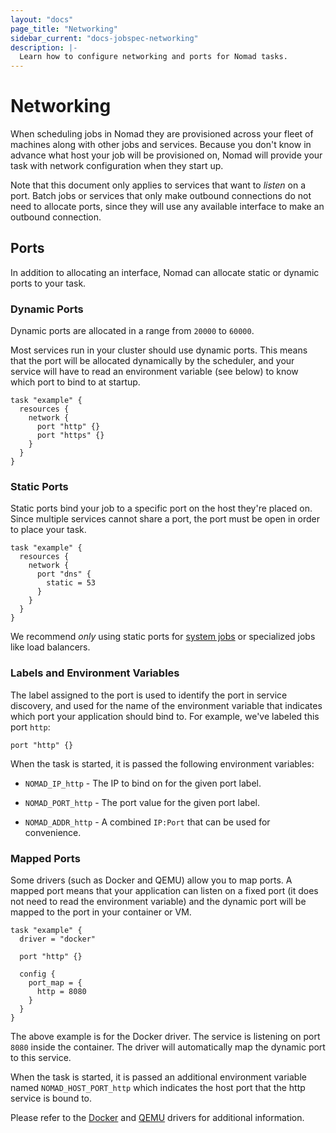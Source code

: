 ```yaml
---
layout: "docs"
page_title: "Networking"
sidebar_current: "docs-jobspec-networking"
description: |-
  Learn how to configure networking and ports for Nomad tasks.
---
```


# Networking

When scheduling jobs in Nomad they are provisioned across your fleet of
machines along with other jobs and services. Because you don't know in advance
what host your job will be provisioned on, Nomad will provide your task with
network configuration when they start up.

Note that this document only applies to services that want to _listen_
on a port. Batch jobs or services that only make outbound connections do not
need to allocate ports, since they will use any available interface to make an
outbound connection.

## Ports

In addition to allocating an interface, Nomad can allocate static or dynamic
ports to your task.

### Dynamic Ports

Dynamic ports are allocated in a range from `20000` to `60000`.

Most services run in your cluster should use dynamic ports. This means that the
port will be allocated dynamically by the scheduler, and your service will have
to read an environment variable (see below) to know which port to bind to at
startup.

```hcl
task "example" {
  resources {
    network {
      port "http" {}
      port "https" {}
    }
  }
}
```

### Static Ports

Static ports bind your job to a specific port on the host they're placed on.
Since multiple services cannot share a port, the port must be open in order to
place your task.

```hcl
task "example" {
  resources {
    network {
      port "dns" {
        static = 53
      }
    }
  }
}
```

We recommend _only_ using static ports for [system
jobs](/docs/jobspec/schedulers.html) or specialized jobs like load balancers.

### Labels and Environment Variables

The label assigned to the port is used to identify the port in service
discovery, and used for the name of the environment variable that indicates
which port your application should bind to. For example, we've labeled this
port `http`:

```hcl
port "http" {}
```

When the task is started, it is passed the following environment variables:

* `NOMAD_IP_http` - The IP to bind on for the given port label.

* `NOMAD_PORT_http` - The port value for the given port label.

* `NOMAD_ADDR_http` - A combined `IP:Port` that can be used for convenience.

### Mapped Ports <a id="mapped_ports"></a>

Some drivers (such as Docker and QEMU) allow you to map ports. A mapped port
means that your application can listen on a fixed port (it does not need to
read the environment variable) and the dynamic port will be mapped to the port
in your container or VM.

```hcl
task "example" {
  driver = "docker"

  port "http" {}

  config {
    port_map = {
      http = 8080
    }
  }
}
```

The above example is for the Docker driver. The service is listening on port
`8080` inside the container. The driver will automatically map the dynamic port
to this service.

When the task is started, it is passed an additional environment variable named
`NOMAD_HOST_PORT_http` which indicates the host port that the http service is
bound to.

Please refer to the [Docker](/docs/drivers/docker.html) and [QEMU](/docs/drivers/qemu.html) drivers for additional information.
